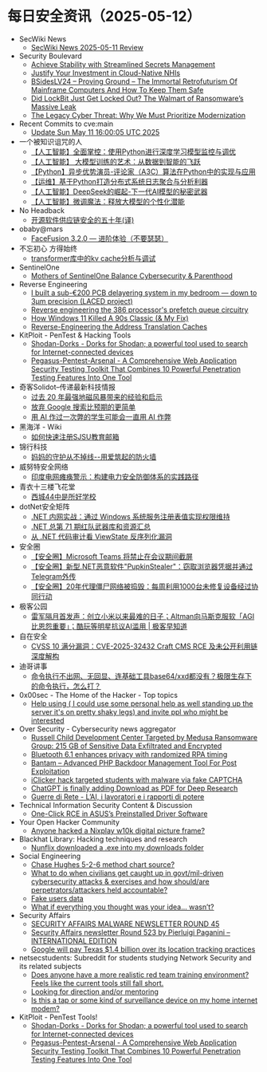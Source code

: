 # 每日安全资讯（2025-05-12）

- SecWiki News
  - [SecWiki News 2025-05-11 Review](http://www.sec-wiki.com/?2025-05-11)
- Security Boulevard
  - [Achieve Stability with Streamlined Secrets Management](https://securityboulevard.com/2025/05/achieve-stability-with-streamlined-secrets-management/?utm_source=rss&utm_medium=rss&utm_campaign=achieve-stability-with-streamlined-secrets-management)
  - [Justify Your Investment in Cloud-Native NHIs](https://securityboulevard.com/2025/05/justify-your-investment-in-cloud-native-nhis/?utm_source=rss&utm_medium=rss&utm_campaign=justify-your-investment-in-cloud-native-nhis)
  - [BSidesLV24 – Proving Ground –  The Immortal Retrofuturism Of Mainframe Computers And How To Keep Them Safe](https://securityboulevard.com/2025/05/bsideslv24-proving-ground-the-immortal-retrofuturism-of-mainframe-computers-and-how-to-keep-them-safe/?utm_source=rss&utm_medium=rss&utm_campaign=bsideslv24-proving-ground-the-immortal-retrofuturism-of-mainframe-computers-and-how-to-keep-them-safe)
  - [Did LockBit Just Get Locked Out? The Walmart of Ransomware’s Massive Leak](https://securityboulevard.com/2025/05/did-lockbit-just-get-locked-out-the-walmart-of-ransomwares-massive-leak/?utm_source=rss&utm_medium=rss&utm_campaign=did-lockbit-just-get-locked-out-the-walmart-of-ransomwares-massive-leak)
  - [The Legacy Cyber Threat: Why We Must Prioritize Modernization](https://securityboulevard.com/2025/05/the-legacy-cyber-threat-why-we-must-prioritize-modernization/?utm_source=rss&utm_medium=rss&utm_campaign=the-legacy-cyber-threat-why-we-must-prioritize-modernization)
- Recent Commits to cve:main
  - [Update Sun May 11 16:00:05 UTC 2025](https://github.com/trickest/cve/commit/636e428a4868a680e8b294c07155b1669e40ba9b)
- 一个被知识诅咒的人
  - [【人工智能】全面掌控：使用Python进行深度学习模型监控与调优](https://blog.csdn.net/nokiaguy/article/details/147873231)
  - [【人工智能】 大模型训练的艺术：从数据到智能的飞跃](https://blog.csdn.net/nokiaguy/article/details/147873212)
  - [【Python】异步优势演员-评论家（A3C）算法在Python中的实现与应用](https://blog.csdn.net/nokiaguy/article/details/147873198)
  - [【运维】基于Python打造分布式系统日志聚合与分析利器](https://blog.csdn.net/nokiaguy/article/details/147873180)
  - [【人工智能】DeepSeek的崛起-下一代AI模型的秘密武器](https://blog.csdn.net/nokiaguy/article/details/147873142)
  - [【人工智能】微调魔法：释放大模型的个性化潜能](https://blog.csdn.net/nokiaguy/article/details/147873116)
- No Headback
  - [开源软件供应链安全的五十年(译)](http://xargin.com/open-source-supply-chain-security/)
- obaby@mars
  - [FaceFusion 3.2.0 — 进阶体验（不要瑟瑟）](https://h4ck.org.cn/2025/05/20664)
- 不忘初心 方得始终
  - [transformer库中的kv cache分析与调试](http://terenceli.github.io/%E6%8A%80%E6%9C%AF/2025/05/11/kvcache-intro)
- SentinelOne
  - [Mothers of SentinelOne Balance Cybersecurity & Parenthood](https://www.sentinelone.com/blog/mothers-of-sentinelone-balance-cybersecurity-parenthood/)
- Reverse Engineering
  - [I built a sub-€200 PCB delayering system in my bedroom — down to 3µm precision (LACED project)](https://www.reddit.com/r/ReverseEngineering/comments/1kjr2xv/i_built_a_sub200_pcb_delayering_system_in_my/)
  - [Reverse engineering the 386 processor's prefetch queue circuitry](https://www.reddit.com/r/ReverseEngineering/comments/1kjrhry/reverse_engineering_the_386_processors_prefetch/)
  - [How Windows 11 Killed A 90s Classic (& My Fix)](https://www.reddit.com/r/ReverseEngineering/comments/1kjqzuf/how_windows_11_killed_a_90s_classic_my_fix/)
  - [Reverse-Engineering the Address Translation Caches](https://www.reddit.com/r/ReverseEngineering/comments/1kjsow1/reverseengineering_the_address_translation_caches/)
- KitPloit - PenTest &amp; Hacking Tools
  - [Shodan-Dorks - Dorks for Shodan; a powerful tool used to search for Internet-connected devices](http://www.kitploit.com/2025/05/shodan-dorks-dorks-for-shodan-powerful.html)
  - [Pegasus-Pentest-Arsenal - A Comprehensive Web Application Security Testing Toolkit That Combines 10 Powerful Penetration Testing Features Into One Tool](http://www.kitploit.com/2025/05/pegasus-pentest-arsenal-comprehensive.html)
- 奇客Solidot–传递最新科技情报
  - [过去 20 年最强地磁风暴带来的经验和启示](https://www.solidot.org/story?sid=81259)
  - [放弃 Google 搜索比预期的更简单](https://www.solidot.org/story?sid=81258)
  - [用 AI 作过一次弊的学生可能会一直用 AI 作弊](https://www.solidot.org/story?sid=81257)
- 黑海洋 - Wiki
  - [如何快速注册SJSU教育邮箱](https://blog.upx8.com/4797)
- 锦行科技
  - [妈妈的守护从不掉线--用爱筑起的防火墙](https://mp.weixin.qq.com/s?__biz=MzIxNTQxMjQyNg==&mid=2247494016&idx=1&sn=371ac2685fece5c78a11e33aaff2d5e7&subscene=0)
- 威努特安全网络
  - [印度电网瘫痪警示：构建电力安全防御体系的实践路径](https://mp.weixin.qq.com/s?__biz=MzAwNTgyODU3NQ==&mid=2651132964&idx=1&sn=2726985923f0e7b7d147fa852391bf6e&subscene=0)
- 青衣十三楼飞花堂
  - [西城44中是所好学校](https://mp.weixin.qq.com/s?__biz=MzUzMjQyMDE3Ng==&mid=2247488277&idx=1&sn=ecefe8f97d071a4d7fd026e43b841fe8&subscene=0)
- dotNet安全矩阵
  - [.NET 内网实战：通过 Windows 系统服务注册表值实现权限维持](https://mp.weixin.qq.com/s?__biz=MzUyOTc3NTQ5MA==&mid=2247499641&idx=1&sn=7afbdf6d26129d1e85536d3c0085609a&subscene=0)
  - [.NET 总第 71 期红队武器库和资源汇总](https://mp.weixin.qq.com/s?__biz=MzUyOTc3NTQ5MA==&mid=2247499641&idx=2&sn=aa591d98a71f78639e94ab761baece63&subscene=0)
  - [从 .NET 代码审计看 ViewState 反序列化漏洞](https://mp.weixin.qq.com/s?__biz=MzUyOTc3NTQ5MA==&mid=2247499641&idx=3&sn=d7f3a802ba857dfd318ec850e660210b&subscene=0)
- 安全圈
  - [【安全圈】Microsoft Teams 将禁止在会议期间截屏](https://mp.weixin.qq.com/s?__biz=MzIzMzE4NDU1OQ==&mid=2652069558&idx=1&sn=2987948da429aca3ced7a01f29894350&subscene=0)
  - [【安全圈】新型.NET恶意软件"PupkinStealer"：窃取浏览器凭据并通过Telegram外传](https://mp.weixin.qq.com/s?__biz=MzIzMzE4NDU1OQ==&mid=2652069558&idx=2&sn=98a85cb1368ce09d81bbe5fdb0e703ae&subscene=0)
  - [【安全圈】20年代理僵尸网络被捣毁：每周利用1000台未修复设备经过协同行动](https://mp.weixin.qq.com/s?__biz=MzIzMzE4NDU1OQ==&mid=2652069558&idx=3&sn=753a6001c974bfd4de18ddbe1cd2aecb&subscene=0)
- 极客公园
  - [雷军隔月首发声：创立小米以来最难的日子；Altman向马斯克服软「AGI比恩怨重要」；酷玩等明星抗议AI滥用 | 极客早知道](https://mp.weixin.qq.com/s?__biz=MTMwNDMwODQ0MQ==&mid=2653079046&idx=1&sn=9c8fbf0a34005b08dc7b1462cfb8f2cb&subscene=0)
- 自在安全
  - [CVSS 10 满分漏洞：CVE-2025-32432 Craft CMS RCE 及未公开利用链深度解构](https://mp.weixin.qq.com/s?__biz=Mzk0NTU5Mjg0Ng==&mid=2247492026&idx=1&sn=a45585cfb3c85bb1d0d2101a1ff10b41&subscene=0)
- 迪哥讲事
  - [命令执行不出网、无回显、连基础工具base64/xxd都没有？极限生存下的命令执行，怎么打？](https://mp.weixin.qq.com/s?__biz=MzIzMTIzNTM0MA==&mid=2247497580&idx=1&sn=c77028340ad979d0182045d5796a3826&subscene=0)
- 0x00sec - The Home of the Hacker - Top topics
  - [Help using ( I could use some personal help as well standing up the server it's on pretty shaky legs) and invite ppl who might be interested](https://0x00sec.org/t/help-using-i-could-use-some-personal-help-as-well-standing-up-the-server-its-on-pretty-shaky-legs-and-invite-ppl-who-might-be-interested/43890)
- Over Security - Cybersecurity news aggregator
  - [Russell Child Development Center Targeted by Medusa Ransomware Group: 215 GB of Sensitive Data Exfiltrated and Encrypted](https://www.suspectfile.com/russell-child-development-center-targeted-by-medusa-ransomware-group-215-gb-of-sensitive-data-exfiltrated-and-encrypted/)
  - [Bluetooth 6.1 enhances privacy with randomized RPA timing](https://www.bleepingcomputer.com/news/security/bluetooth-61-enhances-privacy-with-randomized-rpa-timing/)
  - [Bantam – Advanced PHP Backdoor Management Tool For Post Exploitation](https://www.darknet.org.uk/2025/05/bantam-advanced-php-backdoor-management-tool-for-post-exploitation/)
  - [iClicker hack targeted students with malware via fake CAPTCHA](https://www.bleepingcomputer.com/news/security/iclicker-hack-targeted-students-with-malware-via-fake-captcha/)
  - [ChatGPT is finally adding Download as PDF for Deep Research](https://www.bleepingcomputer.com/news/artificial-intelligence/chatgpt-is-finally-adding-download-as-pdf-for-deep-research/)
  - [Guerre di Rete - L’AI, i lavoratori e i rapporti di potere](https://guerredirete.substack.com/p/guerre-di-rete-lai-i-lavoratori-e)
- Technical Information Security Content & Discussion
  - [One-Click RCE in ASUS’s Preinstalled Driver Software](https://www.reddit.com/r/netsec/comments/1kjwfuh/oneclick_rce_in_asuss_preinstalled_driver_software/)
- Your Open Hacker Community
  - [Anyone hacked a Nixplay w10k digital picture frame?](https://www.reddit.com/r/HowToHack/comments/1kk6n3s/anyone_hacked_a_nixplay_w10k_digital_picture_frame/)
- Blackhat Library: Hacking techniques and research
  - [Nunflix downloaded a .exe into my downloads folder](https://www.reddit.com/r/blackhat/comments/1kk6w3v/nunflix_downloaded_a_exe_into_my_downloads_folder/)
- Social Engineering
  - [Chase Hughes 5-2-6 method chart source?](https://www.reddit.com/r/SocialEngineering/comments/1kkcafs/chase_hughes_526_method_chart_source/)
  - [What to do when civilians get caught up in govt/mil-driven cybersecurity attacks & exercises and how should/are perpetrators/attackers held accountable?](https://www.reddit.com/r/SocialEngineering/comments/1kk27gu/what_to_do_when_civilians_get_caught_up_in/)
  - [Fake users data](https://www.reddit.com/r/SocialEngineering/comments/1kjxhnm/fake_users_data/)
  - [What if everything you thought was your idea... wasn’t?](https://www.reddit.com/r/SocialEngineering/comments/1kjsopn/what_if_everything_you_thought_was_your_idea_wasnt/)
- Security Affairs
  - [SECURITY AFFAIRS MALWARE NEWSLETTER ROUND 45](https://securityaffairs.com/177697/breaking-news/security-affairs-malware-newsletter-round-45.html)
  - [Security Affairs newsletter Round 523 by Pierluigi Paganini – INTERNATIONAL EDITION](https://securityaffairs.com/177689/breaking-news/security-affairs-newsletter-round-523-by-pierluigi-paganini-international-edition.html)
  - [Google will pay Texas $1.4 billion over its location tracking practices](https://securityaffairs.com/177683/laws-and-regulations/google-will-pay-texas-1-4-billion-over-its-location-tracking-practices.html)
- netsecstudents: Subreddit for students studying Network Security and its related subjects
  - [Does anyone have a more realistic red team training environment? Feels like the current tools still fall short.](https://www.reddit.com/r/netsecstudents/comments/1kjv4nv/does_anyone_have_a_more_realistic_red_team/)
  - [Looking for direction and/or mentoring](https://www.reddit.com/r/netsecstudents/comments/1kjqkgt/looking_for_direction_andor_mentoring/)
  - [Is this a tap or some kind of surveillance device on my home internet modem?](https://www.reddit.com/r/netsecstudents/comments/1kjr85r/is_this_a_tap_or_some_kind_of_surveillance_device/)
- KitPloit - PenTest Tools!
  - [Shodan-Dorks - Dorks for Shodan; a powerful tool used to search for Internet-connected devices](http://www.kitploit.com/2025/05/shodan-dorks-dorks-for-shodan-powerful.html)
  - [Pegasus-Pentest-Arsenal - A Comprehensive Web Application Security Testing Toolkit That Combines 10 Powerful Penetration Testing Features Into One Tool](http://www.kitploit.com/2025/05/pegasus-pentest-arsenal-comprehensive.html)
